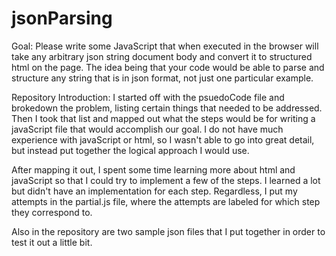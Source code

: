 # jsonParsing

Goal:
Please write some JavaScript that when executed in the browser will take any arbitrary json string document body and convert it to structured html on the page.
The idea being that your code would be able to parse and structure any string that is in json format, not just one particular example.

Repository Introduction:
I started off with the psuedoCode file and brokedown the problem, listing certain things that needed to be addressed.  Then I took that list and mapped out what the steps would be for writing a javaScript file that would accomplish our goal.
I do not have much experience with javaScript or html, so I wasn't able to go into great detail, but instead put together the logical approach I would use. 

After mapping it out, I spent some time learning more about html and javaScript so that I could try to implement a few of the steps.  I learned a lot but didn't have an implementation for each step.
Regardless, I put my attempts in the partial.js file, where the attempts are labeled for which step they correspond to. 

Also in the repository are two sample json files that I put together in order to test it out a little bit.

